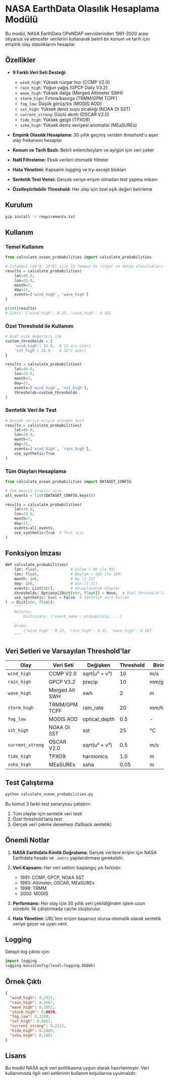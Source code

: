 # NASA EarthData Olasılık Hesaplama Modülü

Bu modül, NASA EarthData OPeNDAP servislerinden 1991-2020 arası okyanus ve atmosfer verilerini kullanarak belirli bir konum ve tarih için empirik olay olasılıklarını hesaplar.

## Özellikler

- **9 Farklı Veri Seti Desteği:**
  - `wind_high`: Yüksek rüzgar hızı (CCMP V2.0)
  - `rain_high`: Yoğun yağış (GPCP Daily V3.2)
  - `wave_high`: Yüksek dalga (Merged Altimeter SWH)
  - `storm_high`: Fırtına/kasırga (TRMM/GPM TCPF)
  - `fog_low`: Düşük görüş/sis (MODIS AOD)
  - `sst_high`: Yüksek deniz suyu sıcaklığı (NOAA OI SST)
  - `current_strong`: Güçlü akıntı (OSCAR V2.0)
  - `tide_high`: Yüksek gelgit (TPXO9)
  - `ssha_high`: Yüksek deniz seviyesi anomalisi (MEaSUREs)

- **Empirik Olasılık Hesaplama:** 30 yıllık geçmiş veriden threshold'u aşan olay frekansını hesaplar
- **Konum ve Tarih Bazlı:** Belirli enlem/boylam ve ay/gün için veri çeker
- **NaN Filtreleme:** Eksik verileri otomatik filtreler
- **Hata Yönetimi:** Kapsamlı logging ve try-except blokları
- **Sentetik Test Verisi:** Gerçek veriye erişim olmadan test yapma imkanı
- **Özelleştirilebilir Threshold:** Her olay için özel eşik değeri belirleme

## Kurulum

```bash
pip install -r requirements.txt
```

## Kullanım

### Temel Kullanım

```python
from calculate_ocean_probabilities import calculate_probabilities

# İstanbul (40°N, 29°E) için 15 Temmuz'da rüzgar ve dalga olasılıkları
results = calculate_probabilities(
    lat=40.0,
    lon=29.0,
    month=7,
    day=15,
    events=['wind_high', 'wave_high']
)

print(results)
# Çıktı: {'wind_high': 0.25, 'wave_high': 0.18}
```

### Özel Threshold ile Kullanım

```python
# Özel eşik değerleri ile
custom_thresholds = {
    'wind_high': 12.0,  # 12 m/s üzeri
    'sst_high': 28.0    # 28°C üzeri
}

results = calculate_probabilities(
    lat=40.0,
    lon=29.0,
    month=7,
    day=15,
    events=['wind_high', 'sst_high'],
    thresholds=custom_thresholds
)
```

### Sentetik Veri ile Test

```python
# Gerçek veriye erişim olmadan test
results = calculate_probabilities(
    lat=40.0,
    lon=29.0,
    month=7,
    day=15,
    events=['wind_high', 'rain_high'],
    use_synthetic=True
)
```

### Tüm Olayları Hesaplama

```python
from calculate_ocean_probabilities import DATASET_CONFIG

# Tüm mevcut olaylar için
all_events = list(DATASET_CONFIG.keys())

results = calculate_probabilities(
    lat=40.0,
    lon=29.0,
    month=7,
    day=15,
    events=all_events,
    use_synthetic=True  # Test için
)
```

## Fonksiyon İmzası

```python
def calculate_probabilities(
    lat: float,              # Enlem (-90 ile 90)
    lon: float,              # Boylam (-180 ile 180)
    month: int,              # Ay (1-12)
    day: int,                # Gün (1-31)
    events: List[str],       # Hesaplanacak olaylar
    thresholds: Optional[Dict[str, float]] = None,  # Özel threshold'lar
    use_synthetic: bool = False  # Sentetik veri kullan
) -> Dict[str, float]:
    """
    Returns:
        Dictionary: {'event_name': probability, ...}
        
    Örnek:
        {'wind_high': 0.23, 'rain_high': 0.15, 'wave_high': 0.18}
    """
```

## Veri Setleri ve Varsayılan Threshold'lar

| Olay | Veri Seti | Değişken | Threshold | Birim |
|------|-----------|----------|-----------|-------|
| `wind_high` | CCMP V2.0 | sqrt(u² + v²) | 10 | m/s |
| `rain_high` | GPCP V3.2 | precip | 10 | mm/gün |
| `wave_high` | Merged Alt SWH | swh | 2 | m |
| `storm_high` | TRMM/GPM TCPF | rain_rate | 20 | mm/h |
| `fog_low` | MODIS AOD | optical_depth | 0.5 | - |
| `sst_high` | NOAA OI SST | sst | 25 | °C |
| `current_strong` | OSCAR V2.0 | sqrt(u² + v²) | 0.5 | m/s |
| `tide_high` | TPXO9 | harmonics | 1.0 | m |
| `ssha_high` | MEaSUREs | ssha | 0.05 | m |

## Test Çalıştırma

```bash
python calculate_ocean_probabilities.py
```

Bu komut 3 farklı test senaryosu çalıştırır:
1. Tüm olaylar için sentetik veri testi
2. Özel threshold'larla test
3. Gerçek veri çekme denemesi (fallback sentetik)

## Önemli Notlar

1. **NASA Earthdata Kimlik Doğrulama:** Gerçek verilere erişim için NASA Earthdata hesabı ve `.netrc` yapılandırması gerekebilir.

2. **Veri Kapsamı:** Her veri setinin başlangıç yılı farklıdır:
   - 1991: CCMP, GPCP, NOAA SST
   - 1993: Altimeter, OSCAR, MEaSUREs
   - 1998: TRMM
   - 2000: MODIS

3. **Performans:** Her olay için 30 yıllık veri çekildiğinden işlem uzun sürebilir. İlk çalıştırmada cache oluşturulur.

4. **Hata Yönetimi:** URL'lere erişim başarısız olursa otomatik olarak sentetik veriye geçer ve uyarı verir.

## Logging

Detaylı log çıktısı için:

```python
import logging
logging.basicConfig(level=logging.DEBUG)
```

## Örnek Çıktı

```json
{
  "wind_high": 0.2333,
  "rain_high": 0.1667,
  "wave_high": 0.1852,
  "storm_high": 0.0870,
  "fog_low": 0.1200,
  "sst_high": 0.6667,
  "current_strong": 0.2222,
  "tide_high": 0.2000,
  "ssha_high": 0.1481
}
```

## Lisans

Bu modül NASA açık veri politikasına uygun olarak hazırlanmıştır. Veri kullanımında ilgili veri setlerinin kullanım koşullarına uyulmalıdır.

